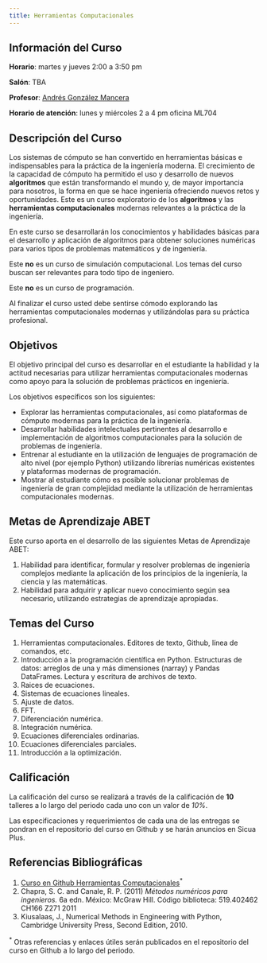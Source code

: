 ```yaml
---
title: Herramientas Computacionales  
---
```


## Información del Curso ##

**Horario**: martes y jueves 2:00 a 3:50 pm

**Salón**: TBA

**Profesor**: [Andrés González Mancera](http://andresgm.org)

**Horario de atención**: lunes y miércoles 2 a 4 pm oficina ML704


## Descripción del Curso ##

Los sistemas de cómputo se han convertido en herramientas básicas e indispensables para la práctica de la ingeniería moderna. El crecimiento de la capacidad de cómputo ha permitido el uso y desarrollo de nuevos **algoritmos** que están transformando el mundo y, de mayor importancia para nosotros, la forma en que se hace ingeniería ofreciendo nuevos retos y oportunidades. Este es un curso exploratorio de los **algoritmos** y las **herramientas computacionales** modernas relevantes a la práctica de la ingeniería.  

En este curso se desarrollarán los conocimientos y habilidades básicas para el desarrollo y aplicación de algoritmos para obtener soluciones numéricas para varios tipos de problemas matemáticos y de ingeniería.  

Este **no** es un curso de simulación computacional. Los temas del curso buscan ser relevantes para todo tipo de ingeniero.  

Este **no** es un curso de programación.  

Al finalizar el curso usted debe sentirse cómodo explorando las herramientas computacionales modernas y utilizándolas para su práctica profesional.

## Objetivos ##

El objetivo principal del curso es desarrollar en el estudiante la habilidad y la actitud necesarias para utilizar herramientas computacionales modernas como apoyo para la solución de problemas prácticos en ingeniería.  

Los objetivos específicos son los siguientes:  

* Explorar las herramientas computacionales, así como plataformas de cómputo modernas para la práctica de la ingeniería.  
* Desarrollar habilidades intelectuales pertinentes al desarrollo e implementación de algoritmos computacionales para la solución de problemas de ingeniería.  
* Entrenar al estudiante en la utilización de lenguajes de programación de alto nivel (por ejemplo Python) utilizando librerías numéricas existentes y plataformas modernas de programación.  
* Mostrar al estudiante cómo es posible solucionar problemas de ingeniería de gran complejidad mediante la utilización de herramientas computacionales modernas.  

## Metas de Aprendizaje ABET ##

Este curso aporta en el desarrollo de las siguientes Metas de Aprendizaje ABET:

1.  Habilidad para identificar, formular y resolver problemas de ingeniería complejos mediante la aplicación de los principios de la ingeniería, la ciencia y las matemáticas.  
7. Habilidad para adquirir y aplicar nuevo conocimiento según sea necesario, utilizando estrategias de aprendizaje apropiadas.  

## Temas del Curso ##

1. Herramientas computacionales. Editores de texto, Github, línea de comandos, etc.  
2. Introducción a la programación científica en Python. Estructuras de datos: arreglos de una y más dimensiones (narray) y Pandas DataFrames. Lectura y escritura de archivos de texto.  
3. Raices de ecuaciones.  
4. Sistemas de ecuaciones lineales.  
5. Ajuste de datos.  
6. FFT.
7. Diferenciación numérica.  
8. Integración numérica.  
9. Ecuaciones diferenciales ordinarias.  
10. Ecuaciones diferenciales parciales.  
11. Introducción a la optimización.  

## Calificación ##

La calificación del curso se realizará a través de la calificación de **10** talleres a lo largo del periodo cada uno con un valor de *10%*.  

Las especificaciones y requerimientos de cada una de las entregas se pondran en el repositorio del curso en Github y se harán anuncios en Sicua Plus.

## Referencias Bibliográficas ##

1. [Curso en Github Herramientas Computacionales](https://github.com/ua-IMEC3602-201910/ua-IMEC3602-201910.github.io)<sup>*</sup>  
2. Chapra, S. C. and Canale, R. P. (2011) *Métodos numéricos para ingenieros.* 6a edn. México: McGraw Hill. Código biblioteca: 519.402462 CH166 Z271 2011  
2. Kiusalaas, J., Numerical Methods in Engineering with Python, Cambridge University Press, Second Edition, 2010.  

<sup>*</sup> Otras referencias y enlaces útiles serán publicados en el repositorio del curso en Github a lo largo del periodo.  